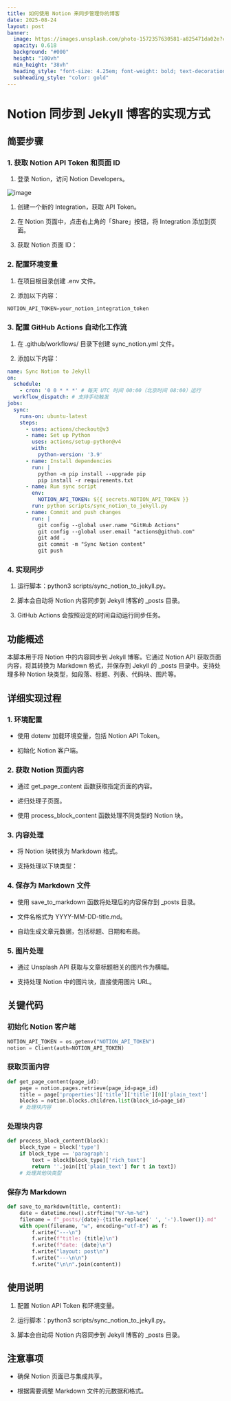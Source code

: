 ```yaml
---
title: 如何使用 Notion 来同步管理你的博客
date: 2025-08-24
layout: post
banner:
  image: https://images.unsplash.com/photo-1572357630581-a825471da02e?crop=entropy&cs=tinysrgb&fit=max&fm=jpg&ixid=M3w2OTIwMzJ8MHwxfHJhbmRvbXx8fHx8fHx8fDE3NTYwMDk2NDl8&ixlib=rb-4.1.0&q=80&w=1080
  opacity: 0.618
  background: "#000"
  height: "100vh"
  min_height: "38vh"
  heading_style: "font-size: 4.25em; font-weight: bold; text-decoration: underline"
  subheading_style: "color: gold"
---
```


# Notion 同步到 Jekyll 博客的实现方式

## 简要步骤

### 1. 获取 Notion API Token 和页面 ID

1. 登录 Notion，访问 Notion Developers。

![image](https://prod-files-secure.s3.us-west-2.amazonaws.com/a7a0cc5a-89b9-4cda-8686-1fba0ca52f40/d19c1afe-dea5-4312-9333-786b0ba83054/image.png?X-Amz-Algorithm=AWS4-HMAC-SHA256&X-Amz-Content-Sha256=UNSIGNED-PAYLOAD&X-Amz-Credential=ASIAZI2LB466ZRTECYH4%2F20250824%2Fus-west-2%2Fs3%2Faws4_request&X-Amz-Date=20250824T042729Z&X-Amz-Expires=3600&X-Amz-Security-Token=IQoJb3JpZ2luX2VjEOL%2F%2F%2F%2F%2F%2F%2F%2F%2F%2FwEaCXVzLXdlc3QtMiJGMEQCICYcFCUmFKfWLeCHpPxVWAuv06n8hkYZzI39BawTHOJdAiAZVd%2FZCcQUeSjRh5movwxOQUd%2FXqFMtz5FmWPGeDZHFir%2FAwg7EAAaDDYzNzQyMzE4MzgwNSIMAjLGFpY9AVw4gmpNKtwDjGVEfwFYqBE5AkMSU79BNrr0RiICVoL1A%2Bmxxx20vfpJa82jDT%2FSshwDpdlaktbgDAVVKqez846pKXb9TaYCsVbtZ7c7AR3yxGNS9akTZmCZ2rI61dpLGMWGsVKCwOJMLxVpqxM4DfQYrnKehcTBA7rqnekze%2FaoN9Cc244dxGWcya6LqiZAlW5CCY2Is0NI5%2Fbm2nS5%2BsfSDaejQ8xlonUlP%2Bl57Tyg9LgyyaYyuNdDKi7Krh%2BnVfn0LZWzfe57Kj%2Bji5QEF%2FRKSDmWDfmkCZytEa2NkdqIsX9OpUrkrFgf1xQBaXqZMfVGxc4dY83cOvDtXksOtnSYoDF%2BIko9EjX%2B0u3rLXGNx1jHRVMRPgDfk%2ByAe1%2BOcGF%2FXJD4qzn74CznFYt9OxpUHfEMgGtKHw7S%2FHx2cCAx3I1lEgkCJigcM6tMv5151Zit9hspR%2BlF79fXx6D87svL6LFf3VXTrVkDpFlIi%2FZ%2BpJvieRdmrL4YeKrL6sMJUcCQgkLYWJUyCZNI0FIsQUjnEBfBItksS6kmUBXF6GcK8wZVmBCLx%2BLV3yU4tzcLxXOxEy5900%2FneP8vUMvX1IIH4DoRS0MtOZvrpGscqawB2NYQZV%2BjyClhR5D0sdcrTplHIxgw8N6pxQY6pgHLHiCiJ65x9nGg7SCC5t6VSHg6Ge6OnB716qCAdUW1LX7tMqDnCA6Ccf%2Bw1S34N6SrURzWrIf2%2Fg4DkT1mEg%2FYfaHAILAkPn7z4G7zS%2F%2BRp9SHmT%2FzoMU6MetqLzErcTHxjtGxjArhPZCSb2AqHOqwJUgifgEQkO4Zl2e2%2Fyj6l4ph5cNUNq%2BjbktHPkKHM%2FXN1YfrNGfhDekuEgfVzbvKKUN0x7xZ&X-Amz-Signature=183fe3d989eb66eafc593f23f34462039cc871607bdc381fdba60ea67421914a&X-Amz-SignedHeaders=host&x-amz-checksum-mode=ENABLED&x-id=GetObject)

1. 创建一个新的 Integration，获取 API Token。

1. 在 Notion 页面中，点击右上角的「Share」按钮，将 Integration 添加到页面。

1. 获取 Notion 页面 ID：


### 2. 配置环境变量

1. 在项目根目录创建 .env 文件。

1. 添加以下内容：

```javascript
NOTION_API_TOKEN=your_notion_integration_token
```

### 3. 配置 GitHub Actions 自动化工作流

1. 在 .github/workflows/ 目录下创建 sync_notion.yml 文件。

1. 添加以下内容：

```yaml
name: Sync Notion to Jekyll
on:
  schedule:
    - cron: '0 0 * * *' # 每天 UTC 时间 00:00（北京时间 08:00）运行
  workflow_dispatch: # 支持手动触发
jobs:
  sync:
    runs-on: ubuntu-latest
    steps:
      - uses: actions/checkout@v3
      - name: Set up Python
        uses: actions/setup-python@v4
        with:
          python-version: '3.9'
      - name: Install dependencies
        run: |
          python -m pip install --upgrade pip
          pip install -r requirements.txt
      - name: Run sync script
        env:
          NOTION_API_TOKEN: ${{ secrets.NOTION_API_TOKEN }}
        run: python scripts/sync_notion_to_jekyll.py
      - name: Commit and push changes
        run: |
          git config --global user.name "GitHub Actions"
          git config --global user.email "actions@github.com"
          git add .
          git commit -m "Sync Notion content"
          git push
```

### 4. 实现同步

1. 运行脚本：python3 scripts/sync_notion_to_jekyll.py。

1. 脚本会自动将 Notion 内容同步到 Jekyll 博客的 _posts 目录。

1. GitHub Actions 会按照设定的时间自动运行同步任务。

## 功能概述

本脚本用于将 Notion 中的内容同步到 Jekyll 博客。它通过 Notion API 获取页面内容，将其转换为 Markdown 格式，并保存到 Jekyll 的 _posts 目录中。支持处理多种 Notion 块类型，如段落、标题、列表、代码块、图片等。

## 详细实现过程

### 1. 环境配置

- 使用 dotenv 加载环境变量，包括 Notion API Token。

- 初始化 Notion 客户端。

### 2. 获取 Notion 页面内容

- 通过 get_page_content 函数获取指定页面的内容。

- 递归处理子页面。

- 使用 process_block_content 函数处理不同类型的 Notion 块。

### 3. 内容处理

- 将 Notion 块转换为 Markdown 格式。

- 支持处理以下块类型：


### 4. 保存为 Markdown 文件

- 使用 save_to_markdown 函数将处理后的内容保存到 _posts 目录。

- 文件名格式为 YYYY-MM-DD-title.md。

- 自动生成文章元数据，包括标题、日期和布局。

### 5. 图片处理

- 通过 Unsplash API 获取与文章标题相关的图片作为横幅。

- 支持处理 Notion 中的图片块，直接使用图片 URL。

## 关键代码

### 初始化 Notion 客户端

```python
NOTION_API_TOKEN = os.getenv("NOTION_API_TOKEN")
notion = Client(auth=NOTION_API_TOKEN)
```

### 获取页面内容

```python
def get_page_content(page_id):
    page = notion.pages.retrieve(page_id=page_id)
    title = page['properties']['title']['title'][0]['plain_text']
    blocks = notion.blocks.children.list(block_id=page_id)
    # 处理块内容
```

### 处理块内容

```python
def process_block_content(block):
    block_type = block['type']
    if block_type == 'paragraph':
        text = block[block_type]['rich_text']
        return ''.join([t['plain_text'] for t in text])
    # 处理其他块类型
```

### 保存为 Markdown

```python
def save_to_markdown(title, content):
    date = datetime.now().strftime("%Y-%m-%d")
    filename = f"_posts/{date}-{title.replace(' ', '-').lower()}.md"
    with open(filename, "w", encoding="utf-8") as f:
        f.write("---\n")
        f.write(f"title: {title}\n")
        f.write(f"date: {date}\n")
        f.write("layout: post\n")
        f.write("---\n\n")
        f.write("\n\n".join(content))
```

## 使用说明

1. 配置 Notion API Token 和环境变量。

1. 运行脚本：python3 scripts/sync_notion_to_jekyll.py。

1. 脚本会自动将 Notion 内容同步到 Jekyll 博客的 _posts 目录。

## 注意事项

- 确保 Notion 页面已与集成共享。

- 根据需要调整 Markdown 文件的元数据和格式。